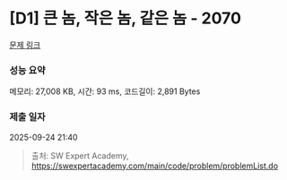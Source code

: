 # [D1] 큰 놈, 작은 놈, 같은 놈 - 2070 

[문제 링크](https://swexpertacademy.com/main/code/problem/problemDetail.do?contestProbId=AV5QQ6qqA40DFAUq) 

### 성능 요약

메모리: 27,008 KB, 시간: 93 ms, 코드길이: 2,891 Bytes

### 제출 일자

2025-09-24 21:40



> 출처: SW Expert Academy, https://swexpertacademy.com/main/code/problem/problemList.do